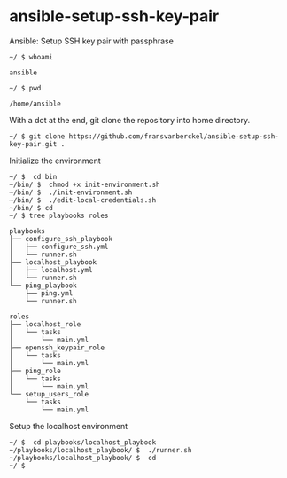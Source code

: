# ansible-setup-ssh-key-pair
Ansible: Setup SSH key pair with passphrase
```
~/ $ whoami

ansible

~/ $ pwd

/home/ansible
```
With a dot at the end, git clone the repository into home directory.
```
~/ $ git clone https://github.com/fransvanberckel/ansible-setup-ssh-key-pair.git .
```
Initialize the environment
```
~/ $  cd bin
~/bin/ $  chmod +x init-environment.sh
~/bin/ $  ./init-environment.sh
~/bin/ $  ./edit-local-credentials.sh
~/bin/ $ cd
~/ $ tree playbooks roles

playbooks
├── configure_ssh_playbook
│   ├── configure_ssh.yml
│   └── runner.sh
├── localhost_playbook
│   ├── localhost.yml
│   └── runner.sh
└── ping_playbook
    ├── ping.yml
    └── runner.sh

roles
├── localhost_role
│   └── tasks
│       └── main.yml
├── openssh_keypair_role
│   └── tasks
│       └── main.yml
├── ping_role
│   └── tasks
│       └── main.yml
└── setup_users_role
    └── tasks
        └── main.yml
```
Setup the localhost environment
```
~/ $  cd playbooks/localhost_playbook
~/playbooks/localhost_playbook/ $  ./runner.sh
~/playbooks/localhost_playbook/ $  cd
~/ $
```
